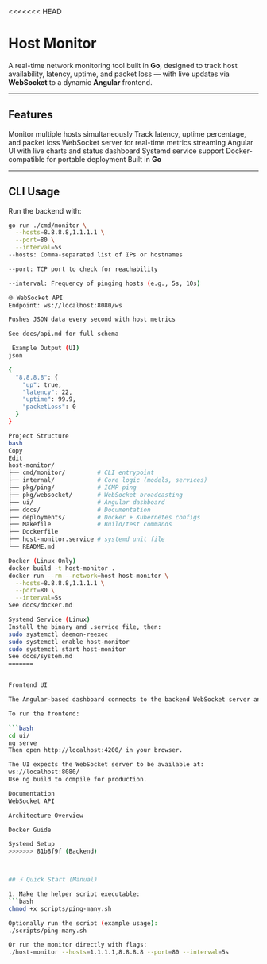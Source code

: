 <<<<<<< HEAD
# Host Monitor

A real-time network monitoring tool built in **Go**, designed to track host availability, latency, uptime, and packet loss — with live updates via **WebSocket** to a dynamic **Angular** frontend.

---

## Features

 Monitor multiple hosts simultaneously
Track latency, uptime percentage, and packet loss
WebSocket server for real-time metrics streaming
Angular UI with live charts and status dashboard
Systemd service support
Docker-compatible for portable deployment
Built in **Go** 

---

## CLI Usage

Run the backend with:

```bash
go run ./cmd/monitor \
  --hosts=8.8.8.8,1.1.1.1 \
  --port=80 \
  --interval=5s
--hosts: Comma-separated list of IPs or hostnames

--port: TCP port to check for reachability

--interval: Frequency of pinging hosts (e.g., 5s, 10s)

🌐 WebSocket API
Endpoint: ws://localhost:8080/ws

Pushes JSON data every second with host metrics

See docs/api.md for full schema

 Example Output (UI)
json

{
  "8.8.8.8": {
    "up": true,
    "latency": 22,
    "uptime": 99.9,
    "packetLoss": 0
  }
}

Project Structure
bash
Copy
Edit
host-monitor/
├── cmd/monitor/         # CLI entrypoint
├── internal/            # Core logic (models, services)
├── pkg/ping/            # ICMP ping
├── pkg/websocket/       # WebSocket broadcasting
├── ui/                  # Angular dashboard
├── docs/                # Documentation
├── deployments/         # Docker + Kubernetes configs
├── Makefile             # Build/test commands
├── Dockerfile
├── host-monitor.service # systemd unit file
└── README.md

Docker (Linux Only)
docker build -t host-monitor .
docker run --rm --network=host host-monitor \
  --hosts=8.8.8.8,1.1.1.1 \
  --port=80 \
  --interval=5s
See docs/docker.md

Systemd Service (Linux)
Install the binary and .service file, then:
sudo systemctl daemon-reexec
sudo systemctl enable host-monitor
sudo systemctl start host-monitor
See docs/system.md
=======


Frontend UI

The Angular-based dashboard connects to the backend WebSocket server and visualizes host metrics in real time.

To run the frontend:

```bash
cd ui/
ng serve
Then open http://localhost:4200/ in your browser.

The UI expects the WebSocket server to be available at:
ws://localhost:8080/
Use ng build to compile for production.

Documentation
WebSocket API

Architecture Overview

Docker Guide

Systemd Setup
>>>>>>> 81b8f9f (Backend)



## ⚡ Quick Start (Manual)

1. Make the helper script executable:
```bash
chmod +x scripts/ping-many.sh

Optionally run the script (example usage):
./scripts/ping-many.sh

Or run the monitor directly with flags:
./host-monitor --hosts=1.1.1.1,8.8.8.8 --port=80 --interval=5s
